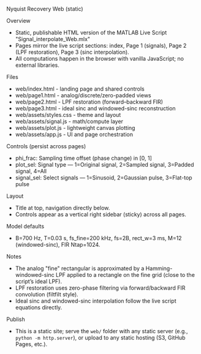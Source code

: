 Nyquist Recovery Web (static)

Overview
- Static, publishable HTML version of the MATLAB Live Script "Signal_interpolate_Web.mlx"
- Pages mirror the live script sections: index, Page 1 (signals), Page 2 (LPF restoration), Page 3 (sinc interpolation).
- All computations happen in the browser with vanilla JavaScript; no external libraries.

Files
- web/index.html - landing page and shared controls
- web/page1.html - analog/discrete/zero-padded views
- web/page2.html - LPF restoration (forward–backward FIR)
- web/page3.html - ideal sinc and windowed-sinc reconstruction
- web/assets/styles.css - theme and layout
- web/assets/signal.js - math/compute layer
- web/assets/plot.js - lightweight canvas plotting
- web/assets/app.js - UI and page orchestration

Controls (persist across pages)
- phi_frac: Sampling time offset (phase change) in [0, 1]
- plot_sel: Signal type — 1=Original signal, 2=Sampled signal, 3=Padded signal, 4=All
- signal_sel: Select signals — 1=Sinusoid, 2=Gaussian pulse, 3=Flat-top pulse

Layout
- Title at top, navigation directly below.
- Controls appear as a vertical right sidebar (sticky) across all pages.

Model defaults
- B=700 Hz, T=0.03 s, fs_fine=200 kHz, fs=2B, rect_w=3 ms, M=12 (windowed-sinc), FIR Ntap=1024.

Notes
- The analog "fine" rectangular is approximated by a Hamming-windowed-sinc LPF applied to a rectangle on the fine grid (close to the script’s ideal LPF).
- LPF restoration uses zero-phase filtering via forward/backward FIR convolution (filtfilt style).
- Ideal sinc and windowed-sinc interpolation follow the live script equations directly.

Publish
- This is a static site; serve the `web/` folder with any static server (e.g., `python -m http.server`), or upload to any static hosting (S3, GitHub Pages, etc.).
